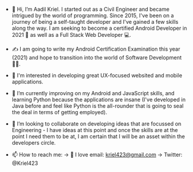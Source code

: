 - 👋 Hi, I’m Aadil Kriel. I started out as a Civil Engineer and became intrigued by the world of programming. Since 2015, I've been on a journey of being a self-taught developer
and I've gained a few skills along the way. I am seeking to become a certified Android Developer in 2021 📱 as well as a Full Stack Web Developer 💻. 

- ✍ I am going to write my Android Certification Examination this year (2021) and hope to transition into the world of Software Development 👨‍🎓.

- 👀 I'm interested in developing great UX-focused websited and mobile applications.

- 🌱 I’m currently improving on my Android and JavaScript skills, and learning Python because the applications are insane (I've developed in Java before and feel like Python is
the all-rounder that is going to seal the deal in terms of getting employed).

- 💞️ I’m looking to collaborate on developing ideas that are focussed on Engineering - I have ideas at this point and once the skills are at the point I need them to be at, I 
am certain that I will be an asset within the developers circle.

- 📫 How to reach me:
  -> 📧 I love email: kriel423@gmail.com
  -> Twitter: @Kriel423

<!---
kriel423/kriel423 is a ✨ special ✨ repository because its `README.md` (this file) appears on your GitHub profile.
You can click the Preview link to take a look at your changes.
--->
